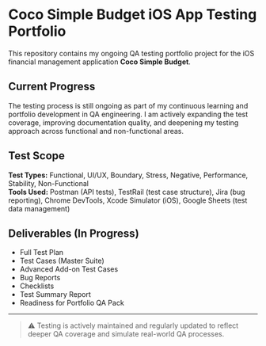 # Coco Simple Budget iOS App Testing Portfolio

This repository contains my ongoing QA testing portfolio project for the iOS financial management application **Coco Simple Budget**.

## Current Progress

The testing process is still ongoing as part of my continuous learning and portfolio development in QA engineering. I am actively expanding the test coverage, improving documentation quality, and deepening my testing approach across functional and non-functional areas.

## Test Scope

**Test Types:** Functional, UI/UX, Boundary, Stress, Negative, Performance, Stability, Non-Functional  
**Tools Used:** Postman (API tests), TestRail (test case structure), Jira (bug reporting), Chrome DevTools, Xcode Simulator (iOS), Google Sheets (test data management)

## Deliverables (In Progress)

- Full Test Plan
- Test Cases (Master Suite)
- Advanced Add-on Test Cases
- Bug Reports
- Checklists
- Test Summary Report
- Readiness for Portfolio QA Pack

---

> ⚠ Testing is actively maintained and regularly updated to reflect deeper QA coverage and simulate real-world QA processes.
